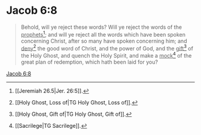 # Jacob 6:8

> Behold, will ye reject these words? Will ye reject the words of the <u>prophets</u>[^a]; and will ye reject all the words which have been spoken concerning Christ, after so many have spoken concerning him; and <u>deny</u>[^b] the good word of Christ, and the power of God, and the <u>gift</u>[^c] of the Holy Ghost, and quench the Holy Spirit, and make a <u>mock</u>[^d] of the great plan of redemption, which hath been laid for you?

[Jacob 6:8](https://www.churchofjesuschrist.org/study/scriptures/bofm/jacob/6?lang=eng&id=p8#p8)


[^a]: [[Jeremiah 26.5|Jer. 26:5]].  
[^b]: [[Holy Ghost, Loss of|TG Holy Ghost, Loss of]].  
[^c]: [[Holy Ghost, Gift of|TG Holy Ghost, Gift of]].  
[^d]: [[Sacrilege|TG Sacrilege]].  
